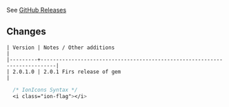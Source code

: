 See [GitHub Releases](https://github.com/bokmann/font-awesome-rails/releases)

Changes
-------

```
| Version | Notes / Other additions                                                   |
|---------+---------------------------------------------------------------------------|
| 2.0.1.0 | 2.0.1 Firs release of gem                                                 |
```

```css
  /* IonIcons Syntax */
  <i class="ion-flag"></i>
```
